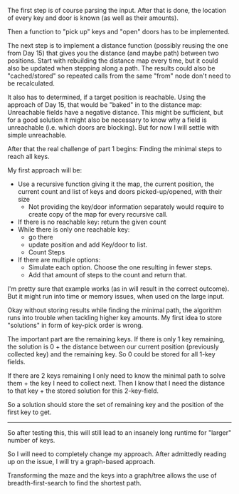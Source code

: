 The first step is of course parsing the input.
After that is done, the location of every key and door is known (as well as their amounts).

Then a function to "pick up" keys and "open" doors has to be implemented.

The next step is to implement a distance function (possibly reusing the one from Day 15) that gives you the distance (and maybe path) between two positions.
Start with rebuilding the distance map every time, but it could also be updated when stepping along a path.
The results could also be "cached/stored" so repeated calls from the same "from" node don't need to be recalculated.

It also has to determined, if a target position is reachable.
Using the approach of Day 15, that would be "baked" in to the distance map: Unreachable fields have a negative distance.
This might be sufficient, but for a good solution it might also be necessary to know why a field is unreachable (i.e. which doors are blocking).
But for now I will settle with simple unreachable.

After that the real challenge of part 1 begins: Finding the minimal steps to reach all keys.

My first approach will be:
* Use a recursive function giving it the map, the current position, the current count and list of keys and doors picked-up/opened, with their size
    * Not providing the key/door information separately would require to create copy of the map for every recursive call.
* If there is no reachable key: return the given count
* While there is only one reachable key:
    * go there
    * update position and add Key/door to list.
    * Count Steps
* If there are multiple options:
    * Simulate each option. Choose the one resulting in fewer steps.
    * Add that amount of steps to the count and return that.

I'm pretty sure that example works (as in will result in the correct outcome).
But it might run into time or memory issues, when used on the large input.

Okay without storing results while finding the minimal path, the algorithm runs into trouble when tackling higher key amounts.
My first idea to store "solutions" in form of key-pick order is wrong.

The important part are the remaining keys.
If there is only 1 key remaining, the solution is 0 + the distance between our current position (previously collected key) and the remaining key. So 0 could be stored for all 1-key fields.

If there are 2 keys remaining I only need to know the minimal path to solve them + the key I need to collect next. Then I know that I need the distance to that key + the stored solution for this 2-key-field.

So a solution should store the set of remaining key and the position of the first key to get.

-------------------------------

So after testing this, this will still lead to an insanely long runtime for "larger" number of keys.

So I will need to completely change my approach.
After admittedly reading up on the issue, I will try a graph-based approach.

Transforming the maze and the keys into a graph/tree allows the use of breadth-first-search to find the shortest path.
